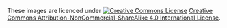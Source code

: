 These images are licenced under [![Creative Commons License](https://i.creativecommons.org/l/by-nc-sa/4.0/88x31.png)](http://creativecommons.org/licenses/by-nc-sa/4.0/) [Creative Commons Attribution-NonCommercial-ShareAlike 4.0 International License](http://creativecommons.org/licenses/by-nc-sa/4.0/).
